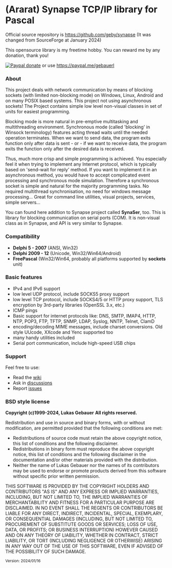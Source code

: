 # (Ararat) Synapse TCP/IP library for Pascal
Official source repository is https://github.com/geby/synapse (It was changed from SourceForge at January 2024)

This opensource library is my freetime hobby. You can reward me by any donation, thank you!

[![Paypal donate](https://www.paypalobjects.com/en_US/i/btn/btn_donateCC_LG.gif)](https://www.paypal.com/donate/?hosted_button_id=8APS698SPM2VQ) or use https://paypal.me/gebauerl

### About
This project deals with network communication by means of blocking sockets (with limited non-blocking mode) on Windows, Linux, Android and on many POSIX based systems. This project not using asynchronous sockets! The Project contains simple low level non-visual classes in set of units for easiest programming.

Blocking mode is more natural in pre-emptive multitasking and multithreading environment. Synchronous mode (called 'blocking' in Winsock terminology) features acting thread waits until the needed operation terminates. When we want to send data, the program exits function only after data is sent - or - if we want to receive data, the program exits the function only after the desired data is received.

Thus, much more crisp and simple programming is achieved. You especially feel it when trying to implement any Internet protocol, which is typically based on 'send-wait for reply' method. If you want to implement it in an asynchronous method, you would have to accept complicated event processing and synchronous mode simulation. Therefore a synchronous socket is simple and natural for the majority programming tasks. No required multithread synchronisation, no need for windows message processing... Great for command line utilities, visual projects, services, simple servers...

You can found here addition to Synapse project called **SynaSer**, too. This is library for blocking communication on serial ports (COM). It is non-visual class as in Synapse, and API is very similar to Synapse.
 
### Compatibility
* **Delphi 5 - 2007** (ANSI, Win32)
* **Delphi 2009 - 12** (Unicode, Win32/Win64/Android)
* **FreePascal** (Win32/Win64, probably all platforms supported by **sockets** unit)

### Basic features
* IPv4 and IPv6 support
* low level UDP protocol, include SOCKS5 proxy support
* low level TCP protocol, include SOCKS4/5 or HTTP proxy support, TLS encryption by 3rd-party libraries (OpenSSL 3.x, etc.)
* ICMP pings
* Basic support for internet protocols like: DNS, SMTP, IMAP4, HTTP, NTP, POP3, FTP, TFTP, SNMP, LDAP, Syslog, NNTP, Telnet, ClamD 
* encoding/decoding MIME messages, include charset conversions. Old style UUcode, XXcode and Yenc supported too
* many handy utilities included
* Serial port communication, include high-speed USB chips

### Support
Feel free to use:
* Read the [wiki](https://github.com/geby/synapse/wiki)
* Ask in [discussions](https://github.com/geby/synapse/discussions)
* Report [issues](https://github.com/geby/synapse/issues)

### BSD style license
**Copyright (c)1999-2024, Lukas Gebauer**
**All rights reserved.**

Redistribution and use in source and binary forms, with or without modification, are permitted provided that the following conditions are met:

* Redistributions of source code must retain the above copyright notice, this list of conditions and the following disclaimer.
* Redistributions in binary form must reproduce the above copyright notice, this list of conditions and the following disclaimer in the documentation and/or other materials provided with the distribution.
* Neither the name of Lukas Gebauer nor the names of its contributors may be used to endorse or promote products derived from this software without specific prior written permission.

THIS SOFTWARE IS PROVIDED BY THE COPYRIGHT HOLDERS AND CONTRIBUTORS "AS IS" AND ANY EXPRESS OR IMPLIED WARRANTIES, INCLUDING, BUT NOT LIMITED TO, THE IMPLIED WARRANTIES OF MERCHANTABILITY AND FITNESS FOR A PARTICULAR PURPOSE ARE DISCLAIMED. IN NO EVENT SHALL THE REGENTS OR CONTRIBUTORS BE LIABLE FOR ANY DIRECT, INDIRECT, INCIDENTAL, SPECIAL, EXEMPLARY, OR CONSEQUENTIAL DAMAGES (INCLUDING, BUT NOT LIMITED TO, PROCUREMENT OF SUBSTITUTE GOODS OR SERVICES; LOSS OF USE, DATA, OR PROFITS; OR BUSINESS INTERRUPTION) HOWEVER CAUSED AND ON ANY THEORY OF LIABILITY, WHETHER IN CONTRACT, STRICT LIABILITY, OR TORT (INCLUDING NEGLIGENCE OR OTHERWISE) ARISING IN ANY WAY OUT OF THE USE OF THIS SOFTWARE, EVEN IF ADVISED OF THE POSSIBILITY OF SUCH DAMAGE.

<sub>Version: 2024/01/16</sub>

